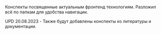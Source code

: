Конспекты посвященные актуальным фронтенд технологиям.
Разложил всё по папкам для удобства навигации.

UPD 20.08.2023 - Также будут добавлены конспекты из литературы и документации.

